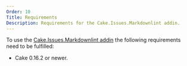 ```yaml
---
Order: 10
Title: Requirements
Description: Requirements for the Cake.Issues.Markdownlint addin.
---
```

To use the [Cake.Issues.Markdownlint addin] the following requirements need to be fulfilled:

* Cake 0.16.2 or newer.

[Cake.Issues.Markdownlint addin]: https://www.nuget.org/packages/Cake.Issues.Markdownlint